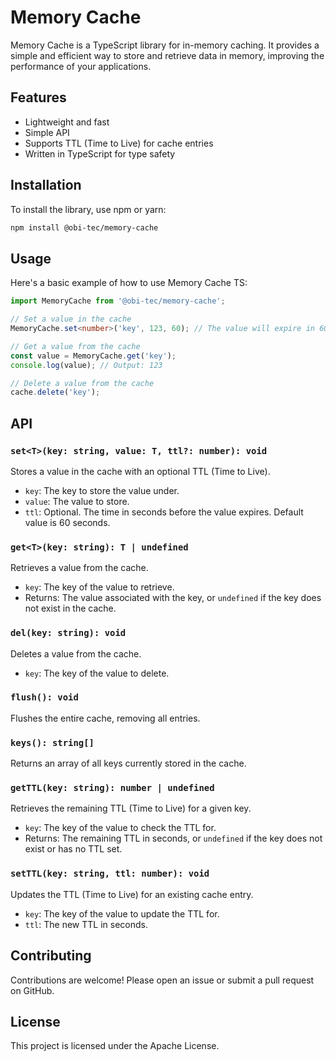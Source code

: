 # Memory Cache

Memory Cache is a TypeScript library for in-memory caching. It provides a simple and efficient way to store and retrieve data in memory, improving the performance of your applications.

## Features

- Lightweight and fast
- Simple API
- Supports TTL (Time to Live) for cache entries
- Written in TypeScript for type safety

## Installation

To install the library, use npm or yarn:

```bash
npm install @obi-tec/memory-cache
```

## Usage

Here's a basic example of how to use Memory Cache TS:

```typescript
import MemoryCache from '@obi-tec/memory-cache';

// Set a value in the cache
MemoryCache.set<number>('key', 123, 60); // The value will expire in 60 seconds

// Get a value from the cache
const value = MemoryCache.get('key');
console.log(value); // Output: 123

// Delete a value from the cache
cache.delete('key');
```

## API

### `set<T>(key: string, value: T, ttl?: number): void`

Stores a value in the cache with an optional TTL (Time to Live).

- `key`: The key to store the value under.
- `value`: The value to store.
- `ttl`: Optional. The time in seconds before the value expires. Default value is 60 seconds.

### `get<T>(key: string): T | undefined`

Retrieves a value from the cache.

- `key`: The key of the value to retrieve.
- Returns: The value associated with the key, or `undefined` if the key does not exist in the cache.


### `del(key: string): void`

Deletes a value from the cache.

- `key`: The key of the value to delete.

### `flush(): void`

Flushes the entire cache, removing all entries.

### `keys(): string[]`

Returns an array of all keys currently stored in the cache.

### `getTTL(key: string): number | undefined`

Retrieves the remaining TTL (Time to Live) for a given key.

- `key`: The key of the value to check the TTL for.
- Returns: The remaining TTL in seconds, or `undefined` if the key does not exist or has no TTL set.

### `setTTL(key: string, ttl: number): void`

Updates the TTL (Time to Live) for an existing cache entry.

- `key`: The key of the value to update the TTL for.
- `ttl`: The new TTL in seconds.

## Contributing

Contributions are welcome! Please open an issue or submit a pull request on GitHub.

## License

This project is licensed under the Apache License.